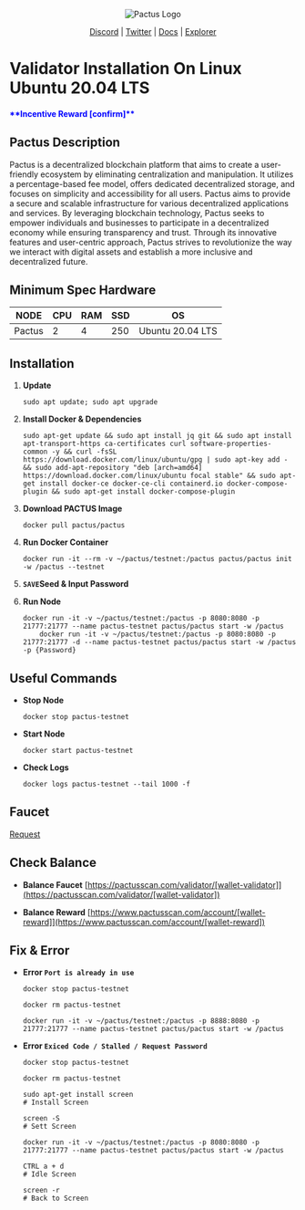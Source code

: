 <p align="center">
  <img src="https://pactus.org/assets/images/logos/text_logo.png" alt="Pactus Logo">
</p>

<p align="center">
  <a href="https://discord.com/invite/H5vZkNnXCu">Discord</a> |
  <a href="https://twitter.com/pactuschain">Twitter</a> |
  <a href="https://pactus.org/user-guides/">Docs</a> |
  <a href="https://pactusscan.com/">Explorer</a>
</p>

<p align="center">
  <h1>Validator Installation On Linux Ubuntu 20.04 LTS</h1>
</p>

<p align="center">
  <h4><span style="color: blue;">**Incentive Reward [confirm]**</span></h4>
</p>

## Pactus Description
Pactus is a decentralized blockchain platform that aims to create a user-friendly ecosystem by eliminating centralization and manipulation. It utilizes a percentage-based fee model, offers dedicated decentralized storage, and focuses on simplicity and accessibility for all users. Pactus aims to provide a secure and scalable infrastructure for various decentralized applications and services. By leveraging blockchain technology, Pactus seeks to empower individuals and businesses to participate in a decentralized economy while ensuring transparency and trust. Through its innovative features and user-centric approach, Pactus strives to revolutionize the way we interact with digital assets and establish a more inclusive and decentralized future.

## Minimum Spec Hardware
NODE  | CPU     | RAM      | SSD     | OS     |
| ------------- | ------------- | ------------- | -------- | -------- |
| Pactus | 2          | 4         | 250  | Ubuntu 20.04 LTS  |

## Installation

1. **Update**
	```
	sudo apt update; sudo apt upgrade
	```
2. **Install Docker & Dependencies**
	```
	sudo apt-get update && sudo apt install jq git && sudo apt install apt-transport-https ca-certificates curl software-properties- common -y && curl -fsSL https://download.docker.com/linux/ubuntu/gpg | sudo apt-key add - && sudo add-apt-repository "deb [arch=amd64] https://download.docker.com/linux/ubuntu focal stable" && sudo apt-get install docker-ce docker-ce-cli containerd.io docker-compose-plugin && sudo apt-get install docker-compose-plugin
	```
3. **Download PACTUS Image**
	```
	docker pull pactus/pactus
	```
4. **Run Docker Container**
	```
	docker run -it --rm -v ~/pactus/testnet:/pactus pactus/pactus init -w /pactus --testnet
	```
5. **`SAVE`Seed & Input Password**

6. **Run Node**
	```
	docker run -it -v ~/pactus/testnet:/pactus -p 8080:8080 -p 21777:21777 --name pactus-testnet pactus/pactus start -w /pactus
        docker run -it -v ~/pactus/testnet:/pactus -p 8080:8080 -p 21777:21777 -d --name pactus-testnet pactus/pactus start -w /pactus -p {Password}

	```
## Useful Commands
- **Stop Node**
	```
	docker stop pactus-testnet 
	```
- **Start Node**
	```
	docker start pactus-testnet 
	```
- **Check Logs**
	```
	docker logs pactus-testnet --tail 1000 -f
	```
## Faucet 
<a href="https://discord.com/invite/H5vZkNnXCu">Request</a>

## Check Balance
- **Balance Faucet**
[https://pactusscan.com/validator/[wallet-validator]](https://pactusscan.com/validator/[wallet-validator])

- **Balance Reward**
[https://www.pactusscan.com/account/[wallet-reward]](https://www.pactusscan.com/account/[wallet-reward])

## Fix & Error
- **Error `Port is already in use`**
	```
	docker stop pactus-testnet
	```
	```
	docker rm pactus-testnet
	```
	```
	docker run -it -v ~/pactus/testnet:/pactus -p 8888:8080 -p 21777:21777 --name pactus-testnet pactus/pactus start -w /pactus
	```

- **Error `Exiced Code / Stalled / Request Password`**
	```
	docker stop pactus-testnet
	```
	```
	docker rm pactus-testnet
	```
	```
	sudo apt-get install screen                                                                               # Install Screen
	```
	```
	screen -S                                                                                                 # Sett Screen
	```
	```
	docker run -it -v ~/pactus/testnet:/pactus -p 8080:8080 -p 21777:21777 --name pactus-testnet pactus/pactus start -w /pactus
	```
	```
	CTRL a + d                                                                                                # Idle Screen
	```
	```
	screen -r                                                                                                 # Back to Screen
	```


